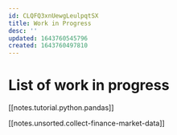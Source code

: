 ```yaml
---
id: CLQFQ3xnUewgLeulpqtSX
title: Work in Progress
desc: ''
updated: 1643760545796
created: 1643760497810
---
```

# List of work in progress

[[notes.tutorial.python.pandas]]

[[notes.unsorted.collect-finance-market-data]]